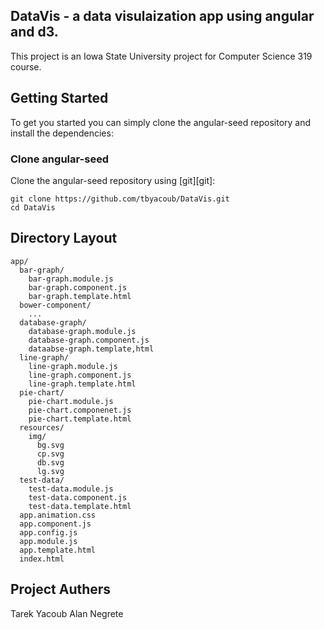 ## DataVis - a data visulaization app using angular and d3.

This project is an Iowa State University project for Computer Science 319 course.

## Getting Started

To get you started you can simply clone the angular-seed repository and install the dependencies:

### Clone angular-seed

Clone the angular-seed repository using [git][git]:

```
git clone https://github.com/tbyacoub/DataVis.git
cd DataVis
```

## Directory Layout

```
app/
  bar-graph/
    bar-graph.module.js
    bar-graph.component.js
    bar-graph.template.html
  bower-component/
    ...
  database-graph/
    database-graph.module.js
    database-graph.component.js
    dataabse-graph.template,html
  line-graph/
    line-graph.module.js
    line-graph.component.js
    line-graph.template.html
  pie-chart/
    pie-chart.module.js
    pie-chart.componenet.js
    pie-chart.template.html
  resources/
    img/
      bg.svg
      cp.svg
      db.svg
      lg.svg
  test-data/
    test-data.module.js
    test-data.component.js
    test-data.template.html
  app.animation.css
  app.component.js
  app.config.js
  app.module.js
  app.template.html
  index.html
```

## Project Authers
  
  Tarek Yacoub
  Alan Negrete
